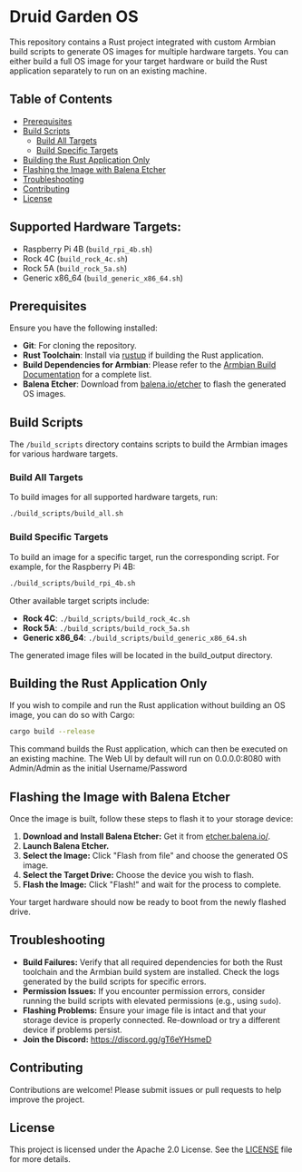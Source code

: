 # Druid Garden OS

This repository contains a Rust project integrated with custom Armbian build scripts to generate OS images for multiple hardware targets. You can either build a full OS image for your target hardware or build the Rust application separately to run on an existing machine.

## Table of Contents

- [Prerequisites](#prerequisites)
- [Build Scripts](#build-scripts)
    - [Build All Targets](#build-all-targets)
    - [Build Specific Targets](#build-specific-targets)
- [Building the Rust Application Only](#building-the-rust-application-only)
- [Flashing the Image with Balena Etcher](#flashing-the-image-with-balena-etcher)
- [Troubleshooting](#troubleshooting)
- [Contributing](#contributing)
- [License](#license)

## Supported Hardware Targets:
- Raspberry Pi 4B (`build_rpi_4b.sh`)
- Rock 4C (`build_rock_4c.sh`)
- Rock 5A (`build_rock_5a.sh`)
- Generic x86_64 (`build_generic_x86_64.sh`)

## Prerequisites

Ensure you have the following installed:
- **Git**: For cloning the repository.
- **Rust Toolchain**: Install via [rustup](https://rustup.rs/) if building the Rust application.
- **Build Dependencies for Armbian**: Please refer to the [Armbian Build Documentation](https://github.com/armbian/build) for a complete list.
- **Balena Etcher**: Download from [balena.io/etcher](https://www.balena.io/etcher/) to flash the generated OS images.

## Build Scripts

The `/build_scripts` directory contains scripts to build the Armbian images for various hardware targets.

### Build All Targets

To build images for all supported hardware targets, run:

```bash
./build_scripts/build_all.sh
```

### Build Specific Targets

To build an image for a specific target, run the corresponding script. For example, for the Raspberry Pi 4B:

```bash
./build_scripts/build_rpi_4b.sh
```

Other available target scripts include:
- **Rock 4C**: `./build_scripts/build_rock_4c.sh`
- **Rock 5A**: `./build_scripts/build_rock_5a.sh`
- **Generic x86_64**: `./build_scripts/build_generic_x86_64.sh`

The generated image files will be located in the build_output directory.

## Building the Rust Application Only

If you wish to compile and run the Rust application without building an OS image, you can do so with Cargo:

```bash
cargo build --release
```

This command builds the Rust application, which can then be executed on an existing machine.
The Web UI by default will run on 0.0.0.0:8080 with Admin/Admin as the initial Username/Password

## Flashing the Image with Balena Etcher

Once the image is built, follow these steps to flash it to your storage device:

1. **Download and Install Balena Etcher:** Get it from [etcher.balena.io/](https://etcher.balena.io/).
2. **Launch Balena Etcher.**
3. **Select the Image:** Click "Flash from file" and choose the generated OS image.
4. **Select the Target Drive:** Choose the device you wish to flash.
5. **Flash the Image:** Click "Flash!" and wait for the process to complete.

Your target hardware should now be ready to boot from the newly flashed drive.

## Troubleshooting

- **Build Failures:** Verify that all required dependencies for both the Rust toolchain and the Armbian build system are installed. Check the logs generated by the build scripts for specific errors.
- **Permission Issues:** If you encounter permission errors, consider running the build scripts with elevated permissions (e.g., using `sudo`).
- **Flashing Problems:** Ensure your image file is intact and that your storage device is properly connected. Re-download or try a different device if problems persist.
- **Join the Discord:** https://discord.gg/gT6eYHsmeD
## Contributing

Contributions are welcome! Please submit issues or pull requests to help improve the project.

## License

This project is licensed under the Apache 2.0 License. See the [LICENSE](LICENSE) file for more details.
